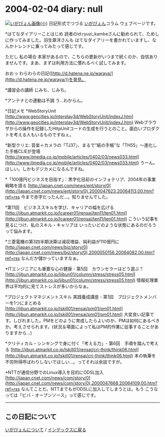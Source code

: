 2004-02-04 diary: null
=====================================================================================================
[![いがぴょん画像(小)](https://igapyon.github.io/diary/images/iga200306s.jpg "いがぴょん")](https://igapyon.github.io/diary/memo/memoigapyon.html) 日記形式でつづる [いがぴょん](https://igapyon.github.io/diary/memo/memoigapyon.html)コラム ウェブページです。

*はてなダイアリーことはじめ
読者のid:ryuzi_kambeさんに勧められて、ためしに作ってみました。羽生章洋さんも はてなダイアリーを書かれていますし、なんかトレンドに乗ってみたって感じです。

ただし 私の場合 本家があるので、こちらの更新がいつまで続くのか、自信ありませんです。まあ、まずは利用方法に慣れるべく試してみます。

おおっ わらわらの日記([http://d.hatena.ne.jp/waraya/](http://d.hatena.ne.jp/waraya/))を発見。

*講習会の講師
じみち、じみち。

*アンテナとの連動は不調
う…わからん。

*日記メモ
*WebStoryUnit
[http://www.geocities.jp/interplay3d/WebStoryUnit/indexJ.htm](http://www.geocities.jp/interplay3d/WebStoryUnit/indexJ.htm)
Webブラウザからの操作を記録したHttpUnitコードの生成を行うとのこと。面白いプロダクトを考える人もいるものですねぇ。

*新型クリエ: 音楽＋カメラの「TJ37」、まるで“紙の手帳”な「TH55」～進化した手帳CLIEが登場 [http://www.itmedia.co.jp/mobile/articles/0402/03/news033.html](http://www.itmedia.co.jp/mobile/articles/0402/03/news033.html) うーん。ほしい。しかもデジカメになるんですね。

*「100億円ビジネスを目指す」：黒字化目前のインフォテリア、2004年の事業戦略を語る
[http://japan.cnet.com/news/ent/story/0](http://japan.cnet.com/news/ent/story/0),2000047623,20064113,00.htm?ref=rss
今まで赤字だったんだ…。知りませんでした。

*第11回　ビジネススキルを学び、キャリアの幅を広げる
[http://jibun.atmarkit.co.jp/lcareer01/rensai/ten11/ten01.html](http://jibun.atmarkit.co.jp/lcareer01/rensai/ten11/ten01.html)
こういう記事を見るにつけ、私のスキル・キャリアは いったいどのような状態にあるのだろうって悩みます。

*三菱電機の第3四半期決算は減収増益、純利益が110億円に
[http://japan.cnet.com/news/biz/story/0](http://japan.cnet.com/news/biz/story/0),2000050156,20064082,00.htm?ref=rss
なんだか儲かっていますなぁ。

*ITエンジニアにも重要な心の健康 - 第5回　カウンセラーはどう選ぶ？
[http://jibun.atmarkit.co.jp/ljibun01/column/stress/stress05.html](http://jibun.atmarkit.co.jp/ljibun01/column/stress/stress05.html)
情報処理業界は平均的に見てストレスが多いからなぁ。

*プロジェクトマネジメントスキル 実践養成講座 - 第1回　プロジェクトメンバーを1つにまとめる
[http://jibun.atmarkit.co.jp/lskill01/rensai/pm01/pm01.html](http://jibun.atmarkit.co.jp/lskill01/rensai/pm01/pm01.html)
大変良い記事です。しびれました。PMをどのように育成したらよいのか、PMは如何にあるべきか。考えさせられます。(状況＆場面によって私はPM的作業に従事することがありますから…)

*クリティカル・シンキングで身に付く「考える力」- 第6回　手順を踏んで考える
[http://jibun.atmarkit.co.jp/lskill01/rensai/cri-think/think06.html](http://jibun.atmarkit.co.jp/lskill01/rensai/cri-think/think06.html)
本の執筆を不労所得呼ばわりしないでほしい…。ってそれは余談ですが。

*NTTが通信分野でのLinux導入を目的にODSL加入
[http://japan.cnet.com/news/com/story/0](http://japan.cnet.com/news/com/story/0),2000047668,20064109,00.htm?ref=rss
なんてことだ。NTTまでもがODSLに加入してしまうとは。もう こうなっては「ビバ・オープンソース」って感じです。



----------------------------------------------------------------------------------------------------

## この日記について
[いがぴょんについて](https://igapyon.github.io/diary/memo/memoigapyon.html) / [インデックスに戻る](https://igapyon.github.io/diary/idxall.html)
